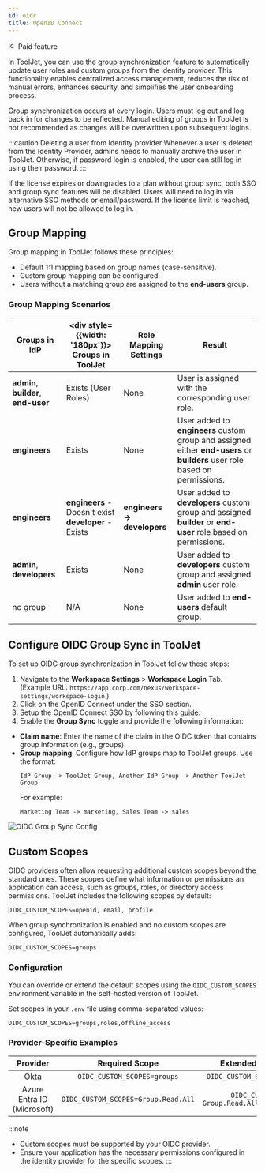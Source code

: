 ```yaml
---
id: oidc
title: OpenID Connect
---
```


<div className="badge badge--primary heading-badge">   
  <img 
    src="/img/badge-icons/premium.svg" 
    alt="Icon" 
    width="16" 
    height="16" 
  />
 <span>Paid feature</span>
</div>

In ToolJet, you can use the group synchronization feature to automatically update user roles and custom groups from the identity provider. This functionality enables centralized access management, reduces the risk of manual errors, enhances security, and simplifies the user onboarding process. 

Group synchronization occurs at every login. Users must log out and log back in for changes to be reflected. Manual editing of groups in ToolJet is not recommended as changes will be overwritten upon subsequent logins.

:::caution Deleting a user from Identity provider
Whenever a user is deleted from the Identity Provider, admins needs to manually archive the user in ToolJet. Otherwise, if password login is enabled, the user can still log in using their password.
:::

If the license expires or downgrades to a plan without group sync, both SSO and group sync features will be disabled. Users will need to log in via alternative SSO methods or email/password. If the license limit is reached, new users will not be allowed to log in.

## Group Mapping

Group mapping in ToolJet follows these principles:

- Default 1:1 mapping based on group names (case-sensitive).
- Custom group mapping can be configured.
- Users without a matching group are assigned to the **end-users** group.

### Group Mapping Scenarios

| Groups in IdP | <div style={{width: '180px'}}> Groups in ToolJet </div> | Role Mapping Settings | Result |
|---------------|-------------------|------------------------|--------|
| **admin**, **builder**, **end-user** | Exists (User Roles) | None | User is assigned with the corresponding user role. |
| **engineers** | Exists | None | User added to **engineers** custom group and assigned either **end-users** or **builders** user role based on permissions. |
| **engineers** | **engineers** - Doesn't exist <br/> **developer** - Exists | **engineers → developers** | User added to **developers** custom group and assigned **builder** or **end-user** role based on permissions. |
| **admin**, **developers** | Exists | None | User added to **developers** custom group and assigned **admin** user role. |
| no group | N/A | None | User added to **end-users** default group. |

## Configure OIDC Group Sync in ToolJet

To set up OIDC group synchronization in ToolJet follow these steps:

1. Navigate to the **Workspace Settings** > **Workspace Login** Tab. <br/>
   (Example URL: `https://app.corp.com/nexus/workspace-settings/workspace-login` )
2. Click on the OpenID Connect under the SSO section.
3. Setup the OpenID Connect SSO by following this [guide](/docs/user-management/sso/oidc/setup).
4. Enable the **Group Sync** toggle and provide the following information:

  - **Claim name**: Enter the name of the claim in the OIDC token that contains group information (e.g., groups).
  - **Group mapping**: Configure how IdP groups map to ToolJet groups. Use the format:
    ```
    IdP Group -> ToolJet Group, Another IdP Group -> Another ToolJet Group
    ```
    For example:
    ```
    Marketing Team -> marketing, Sales Team -> sales
    ```

   <img className="screenshot-full img-full" src="/img/user-management/group-sync/oidc/mapping.png" alt="OIDC Group Sync Config" />

## Custom Scopes

OIDC providers often allow requesting additional custom scopes beyond the standard ones. These scopes define what information or permissions an application can access, such as groups, roles, or directory access permissions. 
ToolJet includes the following scopes by default:
```
OIDC_CUSTOM_SCOPES=openid, email, profile
```
When group synchronization is enabled and no custom scopes are configured, ToolJet automatically adds:
```
OIDC_CUSTOM_SCOPES=groups
```

### Configuration

You can override or extend the default scopes using the `OIDC_CUSTOM_SCOPES` environment variable in the self-hosted version of ToolJet.

Set scopes in your `.env` file using comma-separated values:
```
OIDC_CUSTOM_SCOPES=groups,roles,offline_access
```

### Provider-Specific Examples

| **Provider** | **Required Scope** | **Extended Scope Example** |
|:------------:|:------------------:|:--------------------------:|
| Okta | `OIDC_CUSTOM_SCOPES=groups` | `OIDC_CUSTOM_SCOPES=groups,roles` |
| Azure Entra ID (Microsoft) | `OIDC_CUSTOM_SCOPES=Group.Read.All` | `OIDC_CUSTOM_SCOPES= Group.Read.All,Directory.Read.All` |

:::note
- Custom scopes must be supported by your OIDC provider.
- Ensure your application has the necessary permissions configured in the identity provider for the specific scopes.
:::
